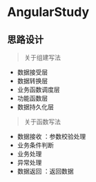 # AngularStudy
## 思路设计

> 关于组建写法
- 数据接受层
- 数据转换层
- 业务函数调度层
- 功能函数层
- 数据持久化层
> 关于函数写法
- 数据接收 ：参数校验处理
- 业务条件判断
- 业务处理
- 异常处理
- 数据返回 ：返回数据
